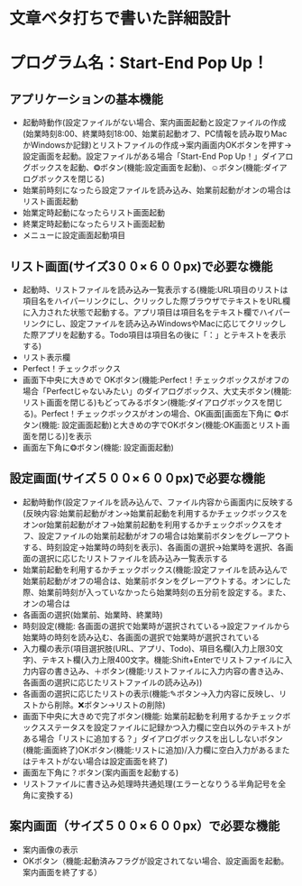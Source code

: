 # 文章ベタ打ちで書いた詳細設計

# プログラム名：Start-End Pop Up！

## アプリケーションの基本機能

*   起動時動作(設定ファイルがない場合、案内画面起動と設定ファイルの作成(始業時刻8:00、終業時刻18:00、始業前起動オフ、PC情報を読み取りMacかWindowsか記録)とリストファイルの作成→案内画面内OKボタンを押す→設定画面を起動。設定ファイルがある場合「Start-End Pop Up！」ダイアログボックスを起動、❂ボタン(機能:設定画面を起動)、☺ボタン(機能:ダイアログボックスを閉じる)
*   始業前時刻になったら設定ファイルを読み込み、始業前起動がオンの場合はリスト画面起動
*   始業定時起動になったらリスト画面起動
*   終業定時起動になったらリスト画面起動
*   メニューに設定画面起動項目


## リスト画面(サイズ3００×６００px)で必要な機能

*   起動時、リストファイルを読み込み一覧表示する(機能:URL項目のリストは項目名をハイパーリンクにし、クリックした際ブラウザでテキストをURL欄に入力された状態で起動する。アプリ項目は項目名をテキスト欄でハイパーリンクにし、設定ファイルを読み込みWindowsやMacに応じてクリックした際アプリを起動する。Todo項目は項目名の後に「：」とテキストを表示する)
*   リスト表示欄
*   Perfect！チェックボックス
*   画面下中央に大きめで OKボタン(機能:Perfect！チェックボックスがオフの場合「Perfectじゃないみたい」のダイアログボックス、大丈夫ボタン(機能:リスト画面を閉じる)もどってみるボタン(機能:ダイアログボックスを閉じる)。Perfect！チェックボックスがオンの場合、OK画面[画面左下角に ❂ボタン(機能: 設定画面起動)と大きめの字でOKボタン(機能:OK画面とリスト画面を閉じる)]を表示
*   画面左下角に❂ボタン(機能: 設定画面起動)

## 設定画面(サイズ５００×６００px)で必要な機能

*   起動時動作(設定ファイルを読み込んで、ファイル内容から画面内に反映する(反映内容:始業前起動がオン→始業前起動を利用するかチェックボックスをオンor始業前起動がオフ→始業前起動を利用するかチェックボックスをオフ、設定ファイルの始業前起動がオフの場合は始業前ボタンをグレーアウトする、時刻設定→始業時の時刻を表示)、各画面の選択→始業時を選択、各画面の選択に応じたリストファイルを読み込み一覧表示する
*   始業前起動を利用するかチェックボックス(機能:設定ファイルを読み込んで始業前起動がオフの場合は、始業前ボタンをグレーアウトする。オンにした際、始業前時刻が入っていなかったら始業時刻の五分前を設定する。また、オンの場合は
*   各画面の選択(始業前、始業時、終業時)
*   時刻設定(機能: 各画面の選択で始業時が選択されている→設定ファイルから始業時の時刻を読み込む、各画面の選択で始業時が選択されている
*   入力欄の表示(項目選択肢(URL、アプリ、Todo)、項目名欄(入力上限30文字)、テキスト欄(入力上限400文字。機能:Shift+Enterでリストファイルに入力内容の書き込み、＋ボタン(機能:リストファイルに入力内容の書き込み、各画面の選択に応じたリストファイルの読み込み))
*   各画面の選択に応じたリストの表示(機能:✎ボタン→入力内容に反映し、リストから削除。❌ボタン→リストの削除)
*   画面下中央に大きめで完了ボタン(機能: 始業前起動を利用するかチェックボックスステータスを設定ファイルに記録かつ入力欄に空白以外のテキストがある場合「リストに追加する？」ダイアログボックスを出ししないボタン(機能:画面終了)OKボタン(機能:リストに追加)/入力欄に空白入力があるまたはテキストがない場合は設定画面を終了)
*   画面左下角に？ボタン(案内画面を起動する)
*   リストファイルに書き込み処理時共通処理(エラーとなりうる半角記号を全角に変換する)

## 案内画面（サイズ５００×６００px）で必要な機能

*   案内画像の表示
*   OKボタン（機能:起動済みフラグが設定されてない場合、設定画面を起動。案内画面を終了する）

